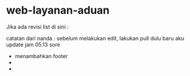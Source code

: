 # web-layanan-aduan

Jika ada revisi list di sini :

catatan dari nanda :
sebelum melakukan edit, lakukan pull dulu 
baru aku update jam 05.13 sore

- menambahkan footer
-
-
